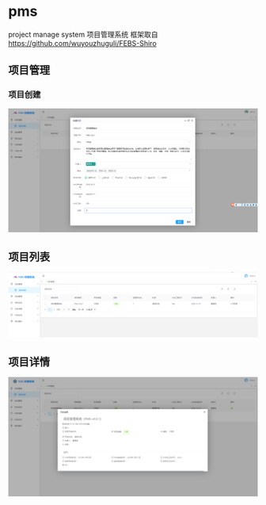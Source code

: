 # pms 
project manage system 项目管理系统
框架取自
https://github.com/wuyouzhuguli/FEBS-Shiro

## 项目管理
### 项目创建
![项目创建](screenshot/创建项目.png)

## 项目列表
![项目列表](screenshot/项目列表.png)

## 项目详情
![项目详情](screenshot/项目详情.png)